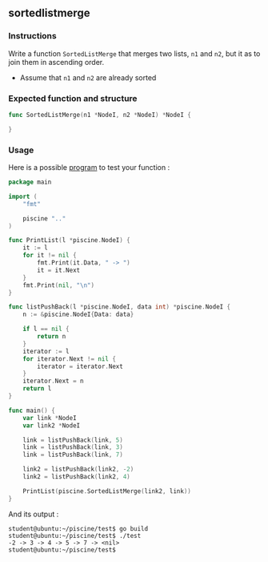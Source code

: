 ## sortedlistmerge

### Instructions

Write a function `SortedListMerge` that merges two lists, `n1` and `n2`, but it as to join them in ascending order.

- Assume that `n1` and `n2` are already sorted

### Expected function and structure

```go
func SortedListMerge(n1 *NodeI, n2 *NodeI) *NodeI {

}
```

### Usage

Here is a possible [program](TODO-LINK) to test your function :

```go
package main

import (
	"fmt"

	piscine ".."
)

func PrintList(l *piscine.NodeI) {
	it := l
	for it != nil {
		fmt.Print(it.Data, " -> ")
		it = it.Next
	}
	fmt.Print(nil, "\n")
}

func listPushBack(l *piscine.NodeI, data int) *piscine.NodeI {
	n := &piscine.NodeI{Data: data}

	if l == nil {
		return n
	}
	iterator := l
	for iterator.Next != nil {
		iterator = iterator.Next
	}
	iterator.Next = n
	return l
}

func main() {
	var link *NodeI
	var link2 *NodeI

	link = listPushBack(link, 5)
	link = listPushBack(link, 3)
	link = listPushBack(link, 7)

	link2 = listPushBack(link2, -2)
	link2 = listPushBack(link2, 4)

	PrintList(piscine.SortedListMerge(link2, link))
}

```

And its output :

```console
student@ubuntu:~/piscine/test$ go build
student@ubuntu:~/piscine/test$ ./test
-2 -> 3 -> 4 -> 5 -> 7 -> <nil>
student@ubuntu:~/piscine/test$
```
